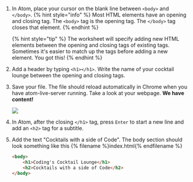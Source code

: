 1. In Atom, place your cursor on the blank line between `<body>` and `</body>`.
   {% hint style="info" %}
Most HTML elements have an opening and closing tag. The `<body>` tag is the opening tag. The `</body>` tag closes that element.
   {% endhint %}
   
   {% hint style="tip" %}
The worksheet will specify adding new HTML elements between the opening and closing tags of existing tags. Sometimes it's easier to match up the tags before adding a new element. You got this!
   {% endhint %}

1. Add a header by typing `<h1></h1>`. Write the name of your cocktail lounge between the opening and closing tags.

1. Save your file. The file should reload automatically in Chrome when you have atom-live-server running. Take a look at your webpage. **We have content!**

   ![](https://media.giphy.com/media/3o6gEeg80PqeJBtsdy/giphy.gif)

1. In Atom, after the closing `</h1>` tag, press `Enter` to start a new line and add an `<h2>` tag for a subtitle.

1. Add the text "Cocktails with a side of Code". The body section should look something like this
   {% filename %}index.html{% endfilename %}
    ```html
    <body>
        <h1>Coding's Cocktail Lounge</h1>
        <h2>Cocktails with a side of Code</h2>
    </body>
    ```
    